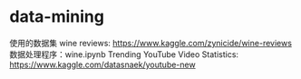 # data-mining
使用的数据集 
wine reviews: https://www.kaggle.com/zynicide/wine-reviews
数据处理程序：wine.ipynb
Trending YouTube Video Statistics: https://www.kaggle.com/datasnaek/youtube-new
